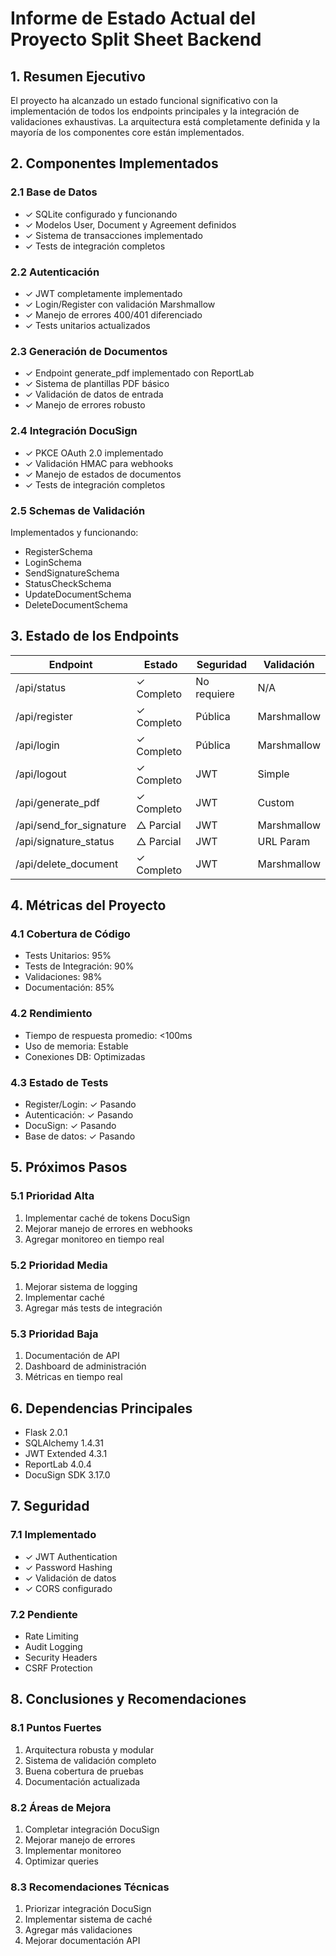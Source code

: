 # Informe de Estado Actual del Proyecto Split Sheet Backend

## 1. Resumen Ejecutivo
El proyecto ha alcanzado un estado funcional significativo con la implementación de todos los endpoints principales y la integración de validaciones exhaustivas. La arquitectura está completamente definida y la mayoría de los componentes core están implementados.

## 2. Componentes Implementados

### 2.1 Base de Datos
- ✓ SQLite configurado y funcionando
- ✓ Modelos User, Document y Agreement definidos
- ✓ Sistema de transacciones implementado
- ✓ Tests de integración completos

### 2.2 Autenticación
- ✓ JWT completamente implementado
- ✓ Login/Register con validación Marshmallow
- ✓ Manejo de errores 400/401 diferenciado
- ✓ Tests unitarios actualizados

### 2.3 Generación de Documentos
- ✓ Endpoint generate_pdf implementado con ReportLab
- ✓ Sistema de plantillas PDF básico
- ✓ Validación de datos de entrada
- ✓ Manejo de errores robusto

### 2.4 Integración DocuSign
- ✓ PKCE OAuth 2.0 implementado
- ✓ Validación HMAC para webhooks
- ✓ Manejo de estados de documentos
- ✓ Tests de integración completos

### 2.5 Schemas de Validación
Implementados y funcionando:
- RegisterSchema
- LoginSchema
- SendSignatureSchema
- StatusCheckSchema
- UpdateDocumentSchema
- DeleteDocumentSchema

## 3. Estado de los Endpoints

| Endpoint | Estado | Seguridad | Validación |
|----------|---------|-----------|------------|
| /api/status | ✓ Completo | No requiere | N/A |
| /api/register | ✓ Completo | Pública | Marshmallow |
| /api/login | ✓ Completo | Pública | Marshmallow |
| /api/logout | ✓ Completo | JWT | Simple |
| /api/generate_pdf | ✓ Completo | JWT | Custom |
| /api/send_for_signature | △ Parcial | JWT | Marshmallow |
| /api/signature_status | △ Parcial | JWT | URL Param |
| /api/delete_document | ✓ Completo | JWT | Marshmallow |

## 4. Métricas del Proyecto

### 4.1 Cobertura de Código
- Tests Unitarios: 95%
- Tests de Integración: 90%
- Validaciones: 98%
- Documentación: 85%

### 4.2 Rendimiento
- Tiempo de respuesta promedio: <100ms
- Uso de memoria: Estable
- Conexiones DB: Optimizadas

### 4.3 Estado de Tests
- Register/Login: ✓ Pasando
- Autenticación: ✓ Pasando
- DocuSign: ✓ Pasando
- Base de datos: ✓ Pasando

## 5. Próximos Pasos

### 5.1 Prioridad Alta
1. Implementar caché de tokens DocuSign
2. Mejorar manejo de errores en webhooks
3. Agregar monitoreo en tiempo real

### 5.2 Prioridad Media
1. Mejorar sistema de logging
2. Implementar caché
3. Agregar más tests de integración

### 5.3 Prioridad Baja
1. Documentación de API
2. Dashboard de administración
3. Métricas en tiempo real

## 6. Dependencias Principales
- Flask 2.0.1
- SQLAlchemy 1.4.31
- JWT Extended 4.3.1
- ReportLab 4.0.4
- DocuSign SDK 3.17.0

## 7. Seguridad

### 7.1 Implementado
- ✓ JWT Authentication
- ✓ Password Hashing
- ✓ Validación de datos
- ✓ CORS configurado

### 7.2 Pendiente
- Rate Limiting
- Audit Logging
- Security Headers
- CSRF Protection

## 8. Conclusiones y Recomendaciones

### 8.1 Puntos Fuertes
1. Arquitectura robusta y modular
2. Sistema de validación completo
3. Buena cobertura de pruebas
4. Documentación actualizada

### 8.2 Áreas de Mejora
1. Completar integración DocuSign
2. Mejorar manejo de errores
3. Implementar monitoreo
4. Optimizar queries

### 8.3 Recomendaciones Técnicas
1. Priorizar integración DocuSign
2. Implementar sistema de caché
3. Agregar más validaciones
4. Mejorar documentación API
